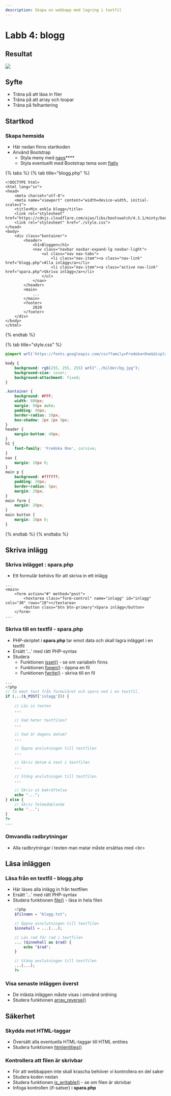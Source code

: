 ```yaml
---
description: Skapa en webbapp med lagring i textfil
---
```


# Labb 4: blogg

## **Resultat**

![](../.gitbook/assets/dump-labb-4-1.png)

## **Syfte**

* Träna på att läsa in filer 
* Träna på att array och loopar
* Träna på felhantering

## **Startkod**

### Skapa hemsida

* Här nedan finns startkoden
* Använd Bootstrap
  * Styla meny med [navs](https://getbootstrap.com/docs/4.5/components/navs/)\*\*\*\*
  * Styla eventuellt med Bootstrap tema som [flatly](https://bootswatch.com/flatly/)

{% tabs %}
{% tab title="blogg.php" %}
```markup
<!DOCTYPE html>
<html lang="sv">
<head>
    <meta charset="utf-8">
    <meta name="viewport" content="width=device-width, initial-scale=1">
    <title>Min enkla blogg</title>
    <link rel="stylesheet" href="https://cdnjs.cloudflare.com/ajax/libs/bootswatch/4.3.1/minty/bootstrap.min.css">
    <link rel="stylesheet" href="./style.css">
</head>
<body>
    <div class="kontainer">
        <header>
            <h1>Bloggen</h1>
            <nav class="navbar navbar-expand-lg navbar-light">
                <ul class="nav nav-tabs">
                    <li class="nav-item"><a class="nav-link" href="blogg.php">Alla inlägg</a></li>
                    <li class="nav-item"><a class="active nav-link" href="spara.php">Skriva inlägg</a></li>
                </ul>
            </nav>
        </header>
        <main>
            ...
        </main>
        <footer>
            2020
        </footer>
    </div>
</body>
</html>
```
{% endtab %}

{% tab title="style.css" %}
```css
@import url('https://fonts.googleapis.com/css?family=Fredoka+One&display=swap');

body {
    background: rgb(255, 255, 255) url("../bilder/bg.jpg");
    background-size: cover;
    background-attachment: fixed;
}

.kontainer {
    background: #FFF;
    width: 800px;
    margin: 50px auto;
    padding: 40px;
    border-radius: 10px;
    box-shadow: 2px 2px 5px;
}
header {
    margin-bottom: 40px;
}
h1 {
    font-family: 'Fredoka One', cursive;
}
nav {
    margin: 10px 0;
}
main p {
    background: #ffffff;
    padding: 20px;
    border-radius: 5px;
    margin: 20px;
}
main form {
    margin: 20px;
}
main button {
    margin: 10px 0;
}

```
{% endtab %}
{% endtabs %}

## **Skriva inlägg**

### **Skriva inlägget : spara.php**

* Ett formulär behövs för att skriva in ett inlägg

```markup
...
<main>
    <form action="#" method="post">
        <textarea class="form-control" name="inlagg" id="inlagg" cols="30" rows="10"></textarea>
        <button class="btn btn-primary">Spara inlägg</button>
    </form>
...
```

### **Skriva till en textfil - spara.php**

* PHP-skriptet i **spara.php** tar emot data och skall lagra inlägget i en textfil
* Ersätt '...' med rätt PHP-syntax
* Studera
  * Funktionen [isset\(\)](https://devdocs.io/php/function.isset) - se om variabeln finns
  * Funktionen [fopen\(\)](https://devdocs.io/php/function.fopen) - öppna en fil
  * Funktionen [fwrite\(\)](https://devdocs.io/php/function.fwrite) - skriva till en fil

```php
...
<?php
// Ta emot text från formuläret och spara ned i en textfil.
if (...($_POST['inlagg'])) {
    
    // Läs in texten
    ...
    
    // Vad heter textfilen?
    ...
    
    // Vad är dagens datum?
    ...

    // Öppna anslutningen till textfilen
    ...

    // Skriv datum & text i textfilen
    ...

    // Stäng anslutningen till textfilen
    ...

    // Skriv ut bekräftelse
    echo "...";
} else {
    // Skriv felmeddelande
    echo "...";
}
?>
...
```

### Omvandla radbrytningar

* Alla radbrytningar i texten man matar måste ersättas med &lt;br&gt; 

## **Läsa inläggen**

### **Läsa från en textfil - blogg.php**

* Här läses alla inlägg in från textfilen
* Ersätt '...' med rätt PHP-syntax
* Studera funktionen [file\(\)](https://devdocs.io/php/function.file) - läsa in hela filen

```php
    <?php
    $filnamn = "blogg.txt";

    // Öppna asnslutningen till textfilen
    $innehall = ...(...);

    // Läs rad för rad i textfilen
    ... ($innehall as $rad) {
        echo "$rad";
    }

    // Stäng anslutningen till textfilen
    ...(...);
    ?>
```

### **Visa senaste inläggen överst**

* De inlästa inläggen måste visas i omvänd ordning
* Studera funktionen [array\_reverse\(\)](https://devdocs.io/php/function.array-reverse)

## Säkerhet

### Skydda mot HTML-taggar

* Översätt alla eventuella HTML-taggar till HTML entities
* Studera funktionen [htmlentities\(\)](https://devdocs.io/php/function.htmlentities)

### **Kontrollera att filen är skrivbar**

* För att webbappen inte skall krascha behöver vi kontrollera en del saker
* Studera koden nedan
* Studera funktionen [is\_writable\(\)](https://devdocs.io/php/function.is-writable) - se om filen är skrivbar
* Infoga kontrollen \(if-satser\) i **spara.php**

